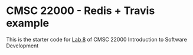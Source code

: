 # CMSC 22000 - Redis + Travis example

This is the starter code for [Lab 8](https://uchicago-cs.github.io/cmsc22000/labs/lab8/) of CMSC 22000 Introduction to Software Development